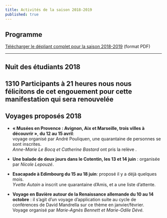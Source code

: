 ```yaml
---
title: Activités de la saison 2018-2019
published: true
---
```



## Programme

[Télécharger le dépliant complet pour la saison 2018-2019](/fichiers/adhesion-2018-2019.pdf) (format PDF)


 --- 




## Nuit des étudiants 2018

**1310** Participants à 21 heures nous nous félicitons de cet engouement pour cette manifestation qui sera renouvelée
---

## Voyages proposés 2018  

- **« Musées en Provence : Avignon, Aix et Marseille, trois villes à découvrir »**, **du 12 au 15 avril**:   
voyage organisé par André Pouliquen, une quarantaine de personnes se sont inscrites.    
_Anne-Marie Le Bocq et Catherine Bastard_ ont pris la relève .  

- **Une balade de deux jours dans le Cotentin, les 13 et 14 juin** : organisée par _Nicole Lepouzé_.  


- **Esacapade à Edimbourg du 15 au 18 juin**: proposé il y a déjà quelques mois.  
_Yvette Autain_ a inscrit une quarantaine d’Amis, et a une liste d’attente.  

- **Voyage en Bavière autour de la Renaissance allemande du 10 au 14 octobre** : il s’agit d’un
voyage d’application suite au cycle de conférences de David Mandrella sur ce thème en
janvier/février.  
Voyage organisé par _Marie-Agnès Bennett et Marie-Odile Dévé._
